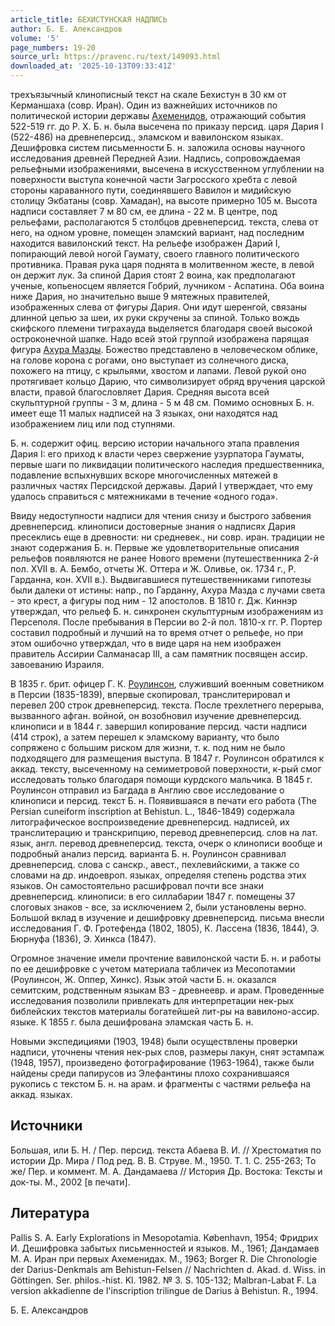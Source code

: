 ```yaml
---
article_title: БЕХИСТУНСКАЯ НАДПИСЬ
author: Б. Е. Александров
volume: '5'
page_numbers: 19-20
source_url: https://pravenc.ru/text/149093.html
downloaded_at: '2025-10-13T09:33:41Z'
---
```


трехъязычный клинописный текст на скале Бехистун в 30 км от Керманшаха (совр. Иран). Один из важнейших источников по политической истории державы [Ахеменидов](https://pravenc.ru/text/Ахемениды.html), отражающий события 522-519 гг. до Р. Х. Б. н. была высечена по приказу персид. царя Дария I (522-486) на древнеперсид., эламском и вавилонском языках. Дешифровка систем письменности Б. н. заложила основы научного исследования древней Передней Азии. Надпись, сопровождаемая рельефными изображениями, высечена в искусственном углублении на поверхности выступа конечной части Загросского хребта с левой стороны караванного пути, соединявшего Вавилон и мидийскую столицу Экбатаны (совр. Хамадан), на высоте примерно 105 м. Высота надписи составляет 7 м 80 см, ее длина - 22 м. В центре, под рельефами, располагаются 5 столбцов древнеперсид. текста, слева от него, на одном уровне, помещен эламский вариант, над последним находится вавилонский текст. На рельефе изображен Дарий I, попирающий левой ногой Гаумату, своего главного политического противника. Правая рука царя поднята в молитвенном жесте, в левой он держит лук. За спиной Дария стоят 2 воина, как предполагают ученые, копьеносцем является Гобрий, лучником - Аспатина. Оба воина ниже Дария, но значительно выше 9 мятежных правителей, изображенных слева от фигуры Дария. Они идут шеренгой, связаны длинной цепью за шеи, их руки скручены за спиной. Только вождь скифского племени тиграхауда выделяется благодаря своей высокой остроконечной шапке. Надо всей этой группой изображена парящая фигура [Ахура Мазды](<https://pravenc.ru/text/Ахура Мазды.html>). Божество представлено в человеческом облике, на голове корона с рогами, оно выступает из солнечного диска, похожего на птицу, с крыльями, хвостом и лапами. Левой рукой оно протягивает кольцо Дарию, что символизирует обряд вручения царской власти, правой благословляет Дария. Средняя высота всей скульптурной группы - 3 м, длина - 5 м 48 см. Помимо основных Б. н. имеет еще 11 малых надписей на 3 языках, они находятся над изображением лиц или под ступнями.

Б. н. содержит офиц. версию истории начального этапа правления Дария I: его приход к власти через свержение узурпатора Гауматы, первые шаги по ликвидации политического наследия предшественника, подавление вспыхнувших вскоре многочисленных мятежей в различных частях Персидской державы. Дарий I утверждает, что ему удалось справиться с мятежниками в течение «одного года».

Ввиду недоступности надписи для чтения снизу и быстрого забвения древнеперсид. клинописи достоверные знания о надписях Дария пресеклись еще в древности: ни средневек., ни совр. иран. традиции не знают содержания Б. н. Первые же удовлетворительные описания рельефов появляются не ранее Нового времени (путешественника 2-й пол. XVII в. А. Бембо, отчеты Ж. Оттера и Ж. Оливье, ок. 1734 г., Р. Гарданна, кон. XVII в.). Выдвигавшиеся путешественниками гипотезы были далеки от истины: напр., по Гарданну, Ахура Мазда с лучами света - это крест, а фигуры под ним - 12 апостолов. В 1810 г. Дж. Киннэр утверждал, что рельеф Б. н. синхронен скульптурным изображениям из Персеполя. После пребывания в Персии во 2-й пол. 1810-х гг. Р. Портер составил подробный и лучший на то время отчет о рельефе, но при этом ошибочно утверждал, что в виде царя на нем изображен правитель Ассирии Салманасар III, а сам памятник посвящен ассир. завоеванию Израиля.

В 1835 г. брит. офицер Г. К. [Роулинсон](https://pravenc.ru/text/Роулинсон.html), служивший военным советником в Персии (1835-1839), впервые скопировал, транслитерировал и перевел 200 строк древнеперсид. текста. После трехлетнего перерыва, вызванного афган. войной, он возобновил изучение древнеперсид. клинописи и в 1844 г. завершил копирование персид. части надписи (414 строк), а затем перешел к эламскому варианту, что было сопряжено с большим риском для жизни, т. к. под ним не было подходящего для размещения выступа. В 1847 г. Роулинсон обратился к аккад. тексту, высеченному на семиметровой поверхности, к-рый смог исследовать только благодаря помощи курдского мальчика. В 1845 г. Роулинсон отправил из Багдада в Англию свое исследование о клинописи и персид. текст Б. н. Появившаяся в печати его работа (The Persian cuneiform inscription at Behistun. L., 1846-1849) содержала литографическое воспроизведение древнеперсид. надписей, их транслитерацию и транскрипцию, перевод древнеперсид. слов на лат. язык, англ. перевод древнеперсид. текста, очерк о клинописи вообще и подробный анализ персид. варианта Б. н. Роулинсон сравнивал древнеперсид. слова с санскр., авест., пехлевийскими, а также со словами на др. индоевроп. языках, определяя степень родства этих языков. Он самостоятельно расшифровал почти все знаки древнеперсид. клинописи: в его силлабарии 1847 г. помещены 37 слоговых знаков - все, за исключением 2, были установлены верно. Большой вклад в изучение и дешифровку древнеперсид. письма внесли исследования Г. Ф. Гротефенда (1802, 1805), К. Лассена (1836, 1844), Э. Бюрнуфа (1836), Э. Хинкса (1847).

Огромное значение имели прочтение вавилонской части Б. н. и работы по ее дешифровке с учетом материала табличек из Месопотамии (Роулинсон, Ж. Оппер, Хинкс). Язык этой части Б. н. оказался семитским, родственным языкам ВЗ - древнеевр. и арам. Проведенные исследования позволили привлекать для интерпретации нек-рых библейских текстов материалы богатейшей лит-ры на вавилоно-ассир. языке. К 1855 г. была дешифрована эламская часть Б. н.

Новыми экспедициями (1903, 1948) были осуществлены проверки надписи, уточнены чтения нек-рых слов, размеры лакун, снят эстампаж (1948, 1957), произведено фотографирование (1963-1964), также были найдены среди папирусов из Элефантины плохо сохранившаяся рукопись с текстом Б. н. на арам. и фрагменты с частями рельефа на аккад. языках.

## Источники

Большая, или Б. Н. / Пер. персид. текста Абаева В. И. // Хрестоматия по истории Др. Мира / Под ред. В. В. Струве. М., 1950. Т. 1. С. 255-263; То же/ Пер. и коммент. М. А. Дандамаева // История Др. Востока: Тексты и док-ты. М., 2002 [в печати].

## Литература

Pallis S. A. Early Explorations in Mesopotamia. København, 1954; Фридрих И. Дешифровка забытых письменностей и языков. М., 1961; Дандамаев М. А. Иран при первых Ахеменидах. М., 1963; Borger R. Die Chronologie der Darius-Denkmals am Behistun-Felsen // Nachrichten d. Akad. d. Wiss. in Göttingen. Ser. philos.-hist. Kl. 1982. № 3. S. 105-132; Malbran-Labat F. La version akkadienne de l'inscription trilingue de Darius à Behistun. R., 1994.

Б. Е. Александров
